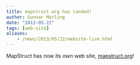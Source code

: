 ```yaml
---
title: mapstruct.org has landed!
author: Gunnar Morling
date: "2013-05-22"
tags: [web-site]
aliases:
    - /news/2013/05/22/website-live.html
---
```


MapStruct has now its own web site, [mapstruct.org](http://mapstruct.org)!
